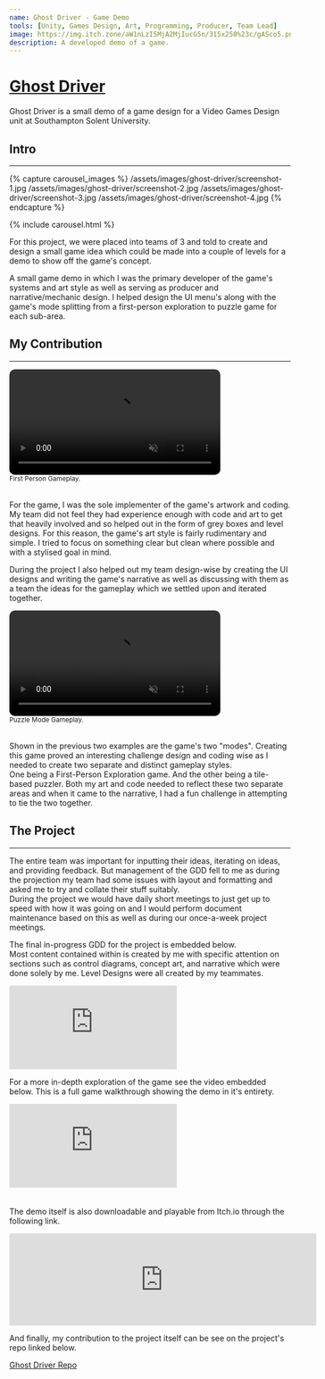```yaml
---
name: Ghost Driver - Game Demo
tools: [Unity, Games Design, Art, Programming, Producer, Team Lead]
image: https://img.itch.zone/aW1nLzI5MjA2MjIucG5n/315x250%23c/gASco5.png
description: A developed demo of a game.
---
```


<u>Ghost Driver</u>
==============================
Ghost Driver is a small demo of a game design for a Video Games Design unit at Southampton Solent University.

## Intro
---

{% capture carousel_images %}
/assets/images/ghost-driver/screenshot-1.jpg
/assets/images/ghost-driver/screenshot-2.jpg
/assets/images/ghost-driver/screenshot-3.jpg
/assets/images/ghost-driver/screenshot-4.jpg
{% endcapture %}

{% include carousel.html %}

For this project, we were placed into teams of 3 and told to create and design a small game idea which could be made into a couple of levels for a demo to show off the game's concept.

A small game demo in which I was the primary developer of the game's systems and art style as well as serving as producer and narrative/mechanic design. I helped design the UI menu's along with the game's mode splitting from a first-person exploration to puzzle game for each sub-area.

## My Contribution
---

<div class="center-video">
  <video autoplay loop muted style="width:75%; border-radius: 10px;" controls>
    <source src="/assets/files/ghost-driver/ghost-driver-world-example.webm" type="video/webm" />
  </video>
</div>

<div class="footnote">
<small>First Person Gameplay.</small>
</div> <br>

For the game, I was the sole implementer of the game's artwork and coding. My team did not feel they had experience enough with code and art to get that heavily involved and so helped out in the form of grey boxes and level designs. For this reason, the game's art style is fairly rudimentary and simple. I tried to focus on something clear but clean where possible and with a stylised goal in mind.

During the project I also helped out my team design-wise by creating the UI designs and writing the game's narrative as well as discussing with them as a team the ideas for the gameplay which we settled upon and iterated together.

<div class="center-video">
  <video autoplay loop muted style="width:75%; border-radius: 10px;" controls>
    <source src="/assets/files/ghost-driver/ghost-driver-puzzle-example.webm" type="video/webm" />
  </video>
</div>

<div class="footnote">
<small>Puzzle Mode Gameplay.</small>
</div> <br>

Shown in the previous two examples are the game's two "modes". Creating this game proved an interesting challenge design and coding wise as I needed to create two separate and distinct gameplay styles. <br>
One being a First-Person Exploration game. And the other being a tile-based puzzler. Both my art and code needed to reflect these two separate areas and when it came to the narrative, I had a fun challenge in attempting to tie the two together.

## The Project
---

The entire team was important for inputting their ideas, iterating on ideas, and providing feedback. But management of the GDD fell to me as during the projection my team had some issues with layout and formatting and asked me to try and collate their stuff suitably. <br>
During the project we would have daily short meetings to just get up to speed with how it was going on and I would perform document maintenance based on this as well as during our once-a-week project meetings.

The final in-progress GDD for the project is embedded below. <br>
Most content contained within is created by me with specific attention on sections such as control diagrams, concept art, and narrative which were done solely by me. Level Designs were all created by my teammates.


<div class="pdf-container">
    <iframe loading="lazy" frameborder="0" scrolling="no"
        src="https://drive.google.com/file/d/1V9EcXwWQM4-U-OpEKuJqxZ2C2FaKZ0VM/preview"
        onload="$('.pdf-container').css('background-image', 'none');">
    </iframe>
</div>

For a more in-depth exploration of the game see the video embedded below. This is a full game walkthrough showing the demo in it's entirety.

<div class="video-display">
    <iframe frameborder="0"
            style="margin-bottom: 20px;"
            allow="accelerometer; autoplay; encrypted-media; gyroscope; picture-in-picture"
            src="https://www.youtube.com/embed/WsY_g9q5boM"  
            allowfullscreen="allowfullscreen">
    </iframe>
</div>

The demo itself is also downloadable and playable from Itch.io through the following link.

<div class="itch-embeds">
    <iframe frameborder="0"
        src="https://itch.io/embed/557159?border_width=0&amp;bg_color=222222&amp;fg_color=eeeeee&amp;link_color=aefef6&amp;border_color=363636"
        width="550" height="165">
        <a href="https://james-aaron-johnson.itch.io/ghost-driver-demo">Ghost Driver Demo by JJ, OrganicJuiceMan, Pennma</a>
    </iframe>
</div>

And finally, my contribution to the project itself can be see on the project's repo linked below.

<p class="text-center">
<a href="https://github.com/Chi-Time/Ghost_Driver_CGP603" class="button" target="_blank">Ghost Driver Repo</a>
</p>
